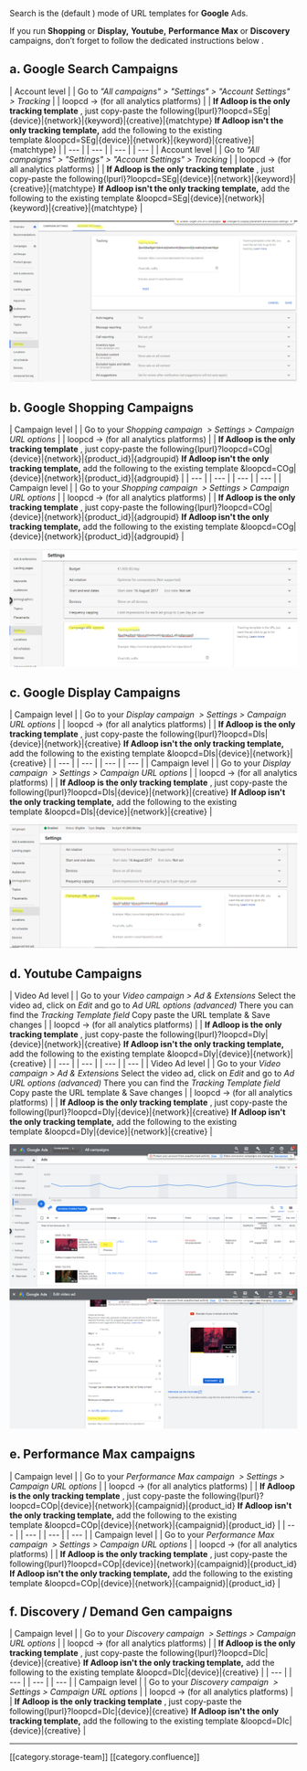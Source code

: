 Search is the (default ) mode of URL templates for  **Google**  Ads. 

If you run  **Shopping** or  **Display,**  **Youtube,**  **Performance Max**  or  **Discovery** campaigns, don’t forget to follow the dedicated instructions below  .


##  a. Google Search Campaigns


| Account level | 
| Go to  _"All campaigns" > "Settings" > "Account Settings" > Tracking_  | 
| loopcd → (for all analytics platforms) | 
|  **If Adloop is the only tracking template** , just copy-paste the following{lpurl}?loopcd=SEg|{device}|{network}|{keyword}|{creative}|{matchtype} **If Adloop isn't the only tracking template,**  add the following to the existing template &loopcd=SEg|{device}|{network}|{keyword}|{creative}|{matchtype} | 
|  --- | 
|  --- | 
|  --- | 
|  --- | 
| Account level | 
| Go to  _"All campaigns" > "Settings" > "Account Settings" > Tracking_  | 
| loopcd → (for all analytics platforms) | 
|  **If Adloop is the only tracking template** , just copy-paste the following{lpurl}?loopcd=SEg|{device}|{network}|{keyword}|{creative}|{matchtype} **If Adloop isn't the only tracking template,**  add the following to the existing template &loopcd=SEg|{device}|{network}|{keyword}|{creative}|{matchtype} | 

![](images/storage/image-20220125-174047.png)
##  b. Google Shopping Campaigns


| Campaign level | 
| Go to your _Shopping campaign  > Settings > Campaign URL options_  | 
| loopcd → (for all analytics platforms) | 
|  **If Adloop is the only tracking template** , just copy-paste the following{lpurl}?loopcd=COg|{device}|{network}|{product_id}|{adgroupid} **If Adloop isn't the only tracking template,**  add the following to the existing template &loopcd=COg|{device}|{network}|{product_id}|{adgroupid} | 
|  --- | 
|  --- | 
|  --- | 
|  --- | 
| Campaign level | 
| Go to your _Shopping campaign  > Settings > Campaign URL options_  | 
| loopcd → (for all analytics platforms) | 
|  **If Adloop is the only tracking template** , just copy-paste the following{lpurl}?loopcd=COg|{device}|{network}|{product_id}|{adgroupid} **If Adloop isn't the only tracking template,**  add the following to the existing template &loopcd=COg|{device}|{network}|{product_id}|{adgroupid} | 

![](images/storage/image-20220125-184320.png)
##  c. Google Display Campaigns


| Campaign level | 
| Go to your _Display campaign  > Settings > Campaign URL options_  | 
| loopcd → (for all analytics platforms) | 
|  **If Adloop is the only tracking template** , just copy-paste the following{lpurl}?loopcd=DIs|{device}|{network}|{creative} **If Adloop isn't the only tracking template,**  add the following to the existing template &loopcd=DIs|{device}|{network}|{creative} | 
|  --- | 
|  --- | 
|  --- | 
|  --- | 
| Campaign level | 
| Go to your _Display campaign  > Settings > Campaign URL options_  | 
| loopcd → (for all analytics platforms) | 
|  **If Adloop is the only tracking template** , just copy-paste the following{lpurl}?loopcd=DIs|{device}|{network}|{creative} **If Adloop isn't the only tracking template,**  add the following to the existing template &loopcd=DIs|{device}|{network}|{creative} | 

![](images/storage/image-20220125-184523.png)
##  d. Youtube Campaigns


| Video Ad level | 
| Go to your  _Video campaign > Ad & Extensions_ Select the video ad, click on  _Edit_ and go to  _Ad URL options (advanced)_ There you can find the  _Tracking Template field_ Copy paste the URL template & Save changes | 
| loopcd → (for all analytics platforms) | 
|  **If Adloop is the only tracking template** , just copy-paste the following{lpurl}?loopcd=DIy|{device}|{network}|{creative} **If Adloop isn't the only tracking template,**  add the following to the existing template &loopcd=DIy|{device}|{network}|{creative} | 
|  --- | 
|  --- | 
|  --- | 
|  --- | 
| Video Ad level | 
| Go to your  _Video campaign > Ad & Extensions_ Select the video ad, click on  _Edit_ and go to  _Ad URL options (advanced)_ There you can find the  _Tracking Template field_ Copy paste the URL template & Save changes | 
| loopcd → (for all analytics platforms) | 
|  **If Adloop is the only tracking template** , just copy-paste the following{lpurl}?loopcd=DIy|{device}|{network}|{creative} **If Adloop isn't the only tracking template,**  add the following to the existing template &loopcd=DIy|{device}|{network}|{creative} | 





![](images/storage/Screenshot_11.png)![](images/storage/Screenshot_222.png)


## e.  Performance Max campaigns 


| Campaign level | 
| Go to your _Performance Max campaign  > Settings > Campaign URL options_  | 
| loopcd → (for all analytics platforms) | 
|  **If Adloop is the only tracking template** , just copy-paste the following{lpurl}?loopcd=COp|{device}|{network}|{campaignid}|{product_id} **If Adloop isn't the only tracking template,**  add the following to the existing template &loopcd=COp|{device}|{network}|{campaignid}|{product_id} | 
|  --- | 
|  --- | 
|  --- | 
|  --- | 
| Campaign level | 
| Go to your _Performance Max campaign  > Settings > Campaign URL options_  | 
| loopcd → (for all analytics platforms) | 
|  **If Adloop is the only tracking template** , just copy-paste the following{lpurl}?loopcd=COp|{device}|{network}|{campaignid}|{product_id} **If Adloop isn't the only tracking template,**  add the following to the existing template &loopcd=COp|{device}|{network}|{campaignid}|{product_id} | 


##  f.  Discovery / Demand Gen campaigns 


| Campaign level | 
| Go to your _Discovery campaign  > Settings > Campaign URL options_  | 
| loopcd → (for all analytics platforms) | 
|  **If Adloop is the only tracking template** , just copy-paste the following{lpurl}?loopcd=DIc|{device}|{creative} **If Adloop isn't the only tracking template,**  add the following to the existing template &loopcd=DIc|{device}|{creative} | 
|  --- | 
|  --- | 
|  --- | 
|  --- | 
| Campaign level | 
| Go to your _Discovery campaign  > Settings > Campaign URL options_  | 
| loopcd → (for all analytics platforms) | 
|  **If Adloop is the only tracking template** , just copy-paste the following{lpurl}?loopcd=DIc|{device}|{creative} **If Adloop isn't the only tracking template,**  add the following to the existing template &loopcd=DIc|{device}|{creative} | 



*****

[[category.storage-team]] 
[[category.confluence]] 
